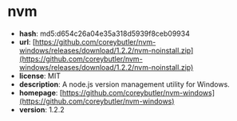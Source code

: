 # nvm

- **hash**: md5:d654c26a04e35a318d5939f8ceb09934
- **url**: [https://github.com/coreybutler/nvm-windows/releases/download/1.2.2/nvm-noinstall.zip](https://github.com/coreybutler/nvm-windows/releases/download/1.2.2/nvm-noinstall.zip)
- **license**: MIT
- **description**: A node.js version management utility for Windows.
- **homepage**: [https://github.com/coreybutler/nvm-windows](https://github.com/coreybutler/nvm-windows)
- **version**: 1.2.2

